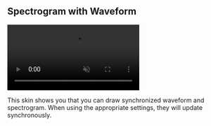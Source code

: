 ## Spectrogram with Waveform

<div><video src="\resources\spectrogram-waveform.mp4" autoplay loop muted title="Spectrogram with Waveform"></video></div>

This skin shows you that you can draw synchronized waveform and spectrogram. When using the appropriate settings, they will update synchronously.
